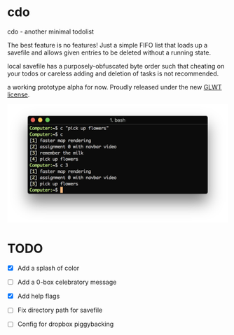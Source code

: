 # cdo
cdo - another minimal todolist

The best feature is no features! Just a simple FIFO list that loads up a savefile and allows given entries to be deleted without a running state.

local savefile has a purposely-obfuscated byte order such that cheating on your todos or careless adding and deletion of tasks is not recommended.
 
a working prototype alpha for now. Proudly released under the new [GLWT license](https://github.com/me-shaon/GLWTPL/blob/master/LICENSE).

![alt text](sample.png "cdo example")

# TODO
- [x] Add a splash of color
- [ ] Add a 0-box celebratory message
- [x] Add help flags 
- [ ] Fix directory path for savefile
- [ ] Config for dropbox piggybacking

